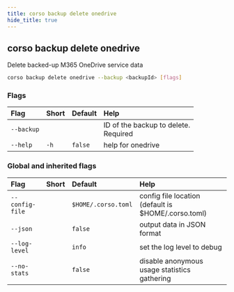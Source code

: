 ```yaml
---
title: corso backup delete onedrive
hide_title: true
---
```

## corso backup delete onedrive

Delete backed-up M365 OneDrive service data

```bash
corso backup delete onedrive --backup <backupId> [flags]
```

### Flags

|Flag|Short|Default|Help|
|:----|:-----|:-------|:----|
|`--backup`|||ID of the backup to delete. <div class='required'>Required</div>|
|`--help`|`-h`|`false`|help for onedrive|

### Global and inherited flags

|Flag|Short|Default|Help|
|:----|:-----|:-------|:----|
|`--config-file`||`$HOME/.corso.toml`|config file location (default is $HOME/.corso.toml)|
|`--json`||`false`|output data in JSON format|
|`--log-level`||`info`|set the log level to debug|info|warn|error|
|`--no-stats`||`false`|disable anonymous usage statistics gathering|
